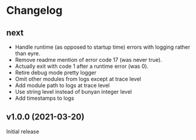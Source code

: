 # Changelog

## next

- Handle runtime (as opposed to startup time) errors with logging rather than eyre.
- Remove readme mention of error code 17 (was never true).
- Actually exit with code 1 after a runtime error (was 0).
- Retire debug mode pretty logger
- Omit other modules from logs except at trace level
- Add module path to logs at trace level
- Use string level instead of bunyan integer level
- Add timestamps to logs

## v1.0.0 (2021-03-20)

Initial release

